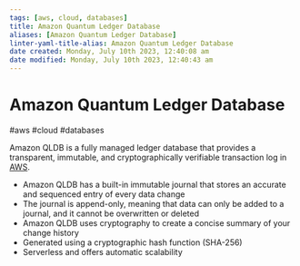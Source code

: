 ```yaml
---
tags: [aws, cloud, databases]
title: Amazon Quantum Ledger Database
aliases: [Amazon Quantum Ledger Database]
linter-yaml-title-alias: Amazon Quantum Ledger Database
date created: Monday, July 10th 2023, 12:40:08 am
date modified: Monday, July 10th 2023, 12:40:43 am
---
```

# Amazon Quantum Ledger Database
#aws #cloud #databases 

Amazon QLDB is a fully managed ledger database that provides a transparent, immutable, and cryptographically verifiable transaction log in [AWS](Cloud%20Computing/AWS/AWS.md).

- Amazon QLDB has a built-in immutable journal that stores an accurate and sequenced entry of every data change
- The journal is append-only, meaning that data can only be added to a journal, and it cannot be overwritten or deleted
- Amazon QLDB uses cryptography to create a concise summary of your change history
- Generated using a cryptographic hash function (SHA-256)
- Serverless and offers automatic scalability